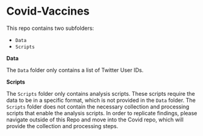 # Covid-Vaccines

This repo contains two subfolders:
- `Data`
- `Scripts`

**Data**

The `Data` folder only contains a list of Twitter User IDs.

**Scripts**

The `Scripts` folder only contains analysis scripts. These scripts require the data to be in a specific format, which is not provided in the `Data` folder. The `Scripts` folder does not contain the necessary collection and processing scripts that enable the analysis scripts. In order to replicate findings, please navigate outside of this Repo and move into the Covid repo, which will provide the collection and processing steps.
